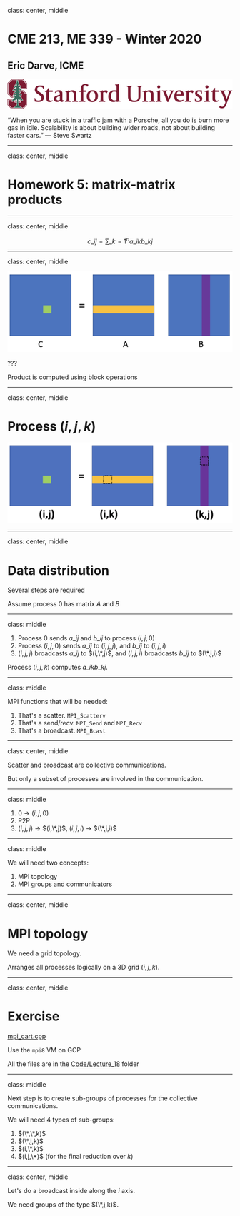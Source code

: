 class: center, middle

# CME 213, ME 339 - Winter 2020

## Eric Darve, ICME

![:width 40%](Stanford.jpg)

“When you are stuck in a traffic jam with a Porsche, all you do is burn more gas in idle. Scalability is about building wider roads, not about building faster cars.”
— Steve Swartz

---
class: center, middle

# Homework 5: matrix-matrix products

---
class: center, middle

$$c\_{ij} = \sum\_{k=1}^n a\_{ik} b\_{kj}$$

---
class: center, middle

![](2020-03-06-08-11-50.png)

???

Product is computed using block operations

---
class: center, middle

# Process $(i,j,k)$

![](2020-03-06-08-16-08.png)

---
class: center, middle

# Data distribution

Several steps are required

Assume process 0 has matrix $A$ and $B$

---
class: middle

1. Process 0 sends $a\_{ij}$ and $b\_{ij}$ to process $(i,j,0)$
2. Process $(i,j,0)$ sends $a\_{ij}$ to $(i,j,j)$, and $b\_{ij}$ to $(i,j,i)$
3. $(i,j,j)$ broadcasts $a\_{ij}$ to $(i,\*,j)$, and $(i,j,i)$ broadcasts $b\_{ij}$ to $(\*,j,i)$

Process $(i,j,k)$ computes $a\_{ik} b\_{kj}$.

---
class: middle

MPI functions that will be needed:

1. That's a scatter. `MPI_Scatterv`
2. That's a send/recv. `MPI_Send` and `MPI_Recv`
3. That's a broadcast. `MPI_Bcast`

---
class: center, middle

Scatter and broadcast are collective communications.

But only a subset of processes are involved in the communication.

---
class: middle

1. 0 &rarr; $(i,j,0)$
2. P2P
3. $(i,j,j)$ &rarr; $(i,\*,j)$, $(i,j,i)$ &rarr; $(\*,j,i)$

---
class: middle

We will need two concepts:

1. MPI topology
2. MPI groups and communicators

---
class: center, middle

# MPI topology

We need a grid topology.

Arranges all processes logically on a 3D grid $(i,j,k)$.

---
class: center, middle

# Exercise

[mpi_cart.cpp](https://github.com/stanford-cme213/stanford-cme213.github.io/blob/master/Code/Lecture_18/mpi_cart.cpp)

Use the `mpi8` VM on GCP

All the files are in the [Code/Lecture_18](https://github.com/stanford-cme213/stanford-cme213.github.io/tree/master/Code/Lecture_18) folder

---
class: middle

Next step is to create sub-groups of processes for the collective communications.

We will need 4 types of sub-groups:

1. $(\*,\*,k)$
2. $(\*,j,k)$
3. $(i,\*,k)$
4. $(i,j,\*)$ (for the final reduction over $k$)

---
class: center, middle

Let's do a broadcast inside along the $i$ axis.

We need groups of the type $(\*,j,k)$.